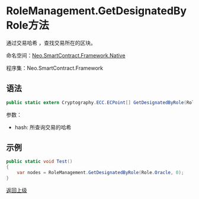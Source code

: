 # RoleManagement.GetDesignatedByRole方法

通过交易哈希 ，查找交易所在的区块。

命名空间：[Neo.SmartContract.Framework.Native](../../native.md)

程序集：Neo.SmartContract.Framework

## 语法

```c#
public static extern Cryptography.ECC.ECPoint[] GetDesignatedByRole(Role role, uint index);
```

参数：

- hash: 所查询交易的哈希

## 示例

```c#
public static void Test()
{
    var nodes = RoleManagement.GetDesignatedByRole(Role.Oracle, 0);
}
```
[返回上级](../RoleManagement.md)

